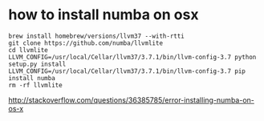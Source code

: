 # how to install numba on osx
```
brew install homebrew/versions/llvm37 --with-rtti
git clone https://github.com/numba/llvmlite
cd llvmlite
LLVM_CONFIG=/usr/local/Cellar/llvm37/3.7.1/bin/llvm-config-3.7 python setup.py install
LLVM_CONFIG=/usr/local/Cellar/llvm37/3.7.1/bin/llvm-config-3.7 pip install numba
rm -rf llvmlite
```

http://stackoverflow.com/questions/36385785/error-installing-numba-on-os-x
